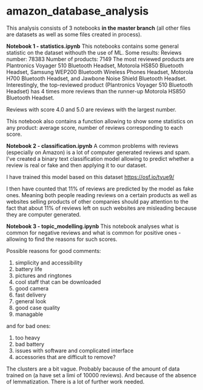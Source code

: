# amazon_database_analysis
This analysis consists of 3 notebooks **in the master branch**
(all other files are datasets as well as some files created in process). 

**Notebook 1 - statistics.ipynb**
This notebooks contains some general statistic on the dataset withouth the use of ML. Some results: 
Reviews number: 78383
Number of products: 7149 
The most reviewed products are Plantronics Voyager 510 Bluetooth Headset, Motorola HS850 Bluetooth Headset, Samsung WEP200 Bluetooth Wireless Phones Headset, Motorola H700 Bluetooth Headset, and Jawbone Noise Shield Bluetooth Headset. Interestingly, the top-reviewed product (Plantronics Voyager 510 Bluetooth Headset) has 4 times more reviews than the runner-up Motorola HS850 Bluetooth Headset.

Reviews with score 4.0 and 5.0 are reviews with the largest number. 

This notebook also contains a function allowing to show some statistics on any product: average score, number of reviews corresponding to each score.

**Notebook 2 - classification.ipynb**
A common problems with reviews (especially on Amazon) is a lot of computer generated reviews and spam. I've created a binary text classification model allowing to predict whether a review is real or fake and then applying it to our dataset. 

I have trained this model based on this dataset https://osf.io/tyue9/

I then have counted that 11% of reviews are predicted by the model as fake ones. Meaning both people reading reviews on a certain products as well as websites selling products of other companies should pay attention to the fact that about 11% of reviews left on such websites are misleading because they are computer generated.

**Notebook 3 - topic_modelling.ipynb**
This notebook analyses what is common for negative reviews and what is common for positive ones - allowing to find the reasons for such scores. 

Possible reasons for good comments:
1) simplicity and accessibility
2) battery life
3) pictures and ringtones
4) cool staff that can be downloaded
5) good camera
6) fast delivery
7) general look
8) good case quality
9) managable

and for bad ones:
1) too heavy
2) bad battery 
3) issues with software and complicated interface
4) accessories that are difficult to remove?

The clusters are a bit vague. Probably bacause of the amount of data trained on (a have set a limi of 10000 reviews). And because of the absence of lemmatization. There is a lot of further work needed. 

